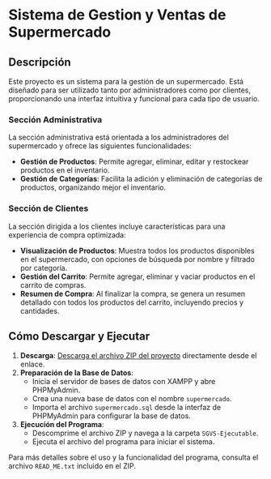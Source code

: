 # Sistema de Gestion y Ventas de Supermercado

## Descripción

Este proyecto es un sistema para la gestión de un supermercado. Está diseñado para ser utilizado tanto por administradores como por clientes, proporcionando una interfaz intuitiva y funcional para cada tipo de usuario.

### Sección Administrativa

La sección administrativa está orientada a los administradores del supermercado y ofrece las siguientes funcionalidades:

- **Gestión de Productos**: Permite agregar, eliminar, editar y restockear productos en el inventario.
- **Gestión de Categorías**: Facilita la adición y eliminación de categorías de productos, organizando mejor el inventario.

### Sección de Clientes

La sección dirigida a los clientes incluye características para una experiencia de compra optimizada:

- **Visualización de Productos**: Muestra todos los productos disponibles en el supermercado, con opciones de búsqueda por nombre y filtrado por categoría.
- **Gestión del Carrito**: Permite agregar, eliminar y vaciar productos en el carrito de compras.
- **Resumen de Compra**: Al finalizar la compra, se genera un resumen detallado con todos los productos del carrito, incluyendo precios y cantidades.

## Cómo Descargar y Ejecutar

1. **Descarga**: [Descarga el archivo ZIP del proyecto](https://github.com/user-attachments/files/16666957/SGVS-Ejecutable.zip) directamente desde el enlace.
2. **Preparación de la Base de Datos**:
   - Inicia el servidor de bases de datos con XAMPP y abre PHPMyAdmin.
   - Crea una nueva base de datos con el nombre `supermercado`.
   - Importa el archivo `supermercado.sql` desde la interfaz de PHPMyAdmin para configurar la base de datos.
3. **Ejecución del Programa**:
   - Descomprime el archivo ZIP y navega a la carpeta `SGVS-Ejecutable`.
   - Ejecuta el archivo del programa para iniciar el sistema.

Para más detalles sobre el uso y la funcionalidad del programa, consulta el archivo `READ_ME.txt` incluido en el ZIP.
